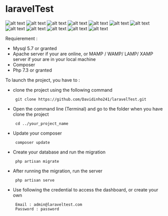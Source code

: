 # laravelTest

![alt text](https://github.com/Davidinho241/laravelTest/blob/master/laravelTest/public/demo/Screen%20Shot%202020-11-04%20at%2016.51.35.png "Demo 1")
![alt text](https://github.com/Davidinho241/laravelTest/blob/master/laravelTest/public/demo/Screen%20Shot%202020-11-04%20at%2016.51.43.png "Demo 2")
![alt text](https://github.com/Davidinho241/laravelTest/blob/master/laravelTest/public/demo/Screen%20Shot%202020-11-04%20at%2016.51.54.png "Demo 3")
![alt text](https://github.com/Davidinho241/laravelTest/blob/master/laravelTest/public/demo/Screen%20Shot%202020-11-04%20at%2016.52.13.png "Demo 4")
![alt text](https://github.com/Davidinho241/laravelTest/blob/master/laravelTest/public/demo/Screen%20Shot%202020-11-04%20at%2016.52.21.png "Demo 5")
![alt text](https://github.com/Davidinho241/laravelTest/blob/master/laravelTest/public/demo/Screen%20Shot%202020-11-04%20at%2016.52.27.png "Demo 6")
![alt text](https://github.com/Davidinho241/laravelTest/blob/master/laravelTest/public/demo/Screen%20Shot%202020-11-04%20at%2016.52.39.png "Demo 7")
![alt text](https://github.com/Davidinho241/laravelTest/blob/master/laravelTest/public/demo/Screen%20Shot%202020-11-04%20at%2016.52.48.png "Demo 8")
![alt text](https://github.com/Davidinho241/laravelTest/blob/master/laravelTest/public/demo/Screen%20Shot%202020-11-04%20at%2016.53.06.png "Demo 9")
![alt text](https://github.com/Davidinho241/laravelTest/blob/master/laravelTest/public/demo/Screen%20Shot%202020-11-04%20at%2016.53.19.png "Demo 10")
![alt text](https://github.com/Davidinho241/laravelTest/blob/master/laravelTest/public/demo/Screen%20Shot%202020-11-04%20at%2016.53.26.png "Demo 11")
![alt text](https://github.com/Davidinho241/laravelTest/blob/master/laravelTest/public/demo/Screen%20Shot%202020-11-04%20at%2016.53.34.png "Demo 12")

Requierement : 

 * Mysql 5.7 or granted
 * Apache server if your are online, or MAMP / WAMP/ LAMP/ XAMP server if your are in your local machine
 * Composer 
 * Php 7.3 or granted

To launch the project, you have to :

 * clone the project using the following command 
    ```
     git clone https://github.com/Davidinho241/laravelTest.git
    ```

 * Open the command line (Terminal) and go to the folder when you have clone the project
    ```
     cd ../your_project_name
    ```

 * Update your composer
    ```
     composer update
    ```

 * Create your database and run the migration
    ```
     php artisan migrate
    ```

 * After running the migration, run the server
    ```
     php artisan serve
    ```

 * Use following the credential to access the dashboard, or create your own
    ```
     Email : admin@laraveltest.com
     Password : password
    ```
